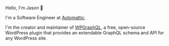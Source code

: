 Hello, I'm Jason 👋

I'm a Software Engineer at [Automattic](https://automattic.com/). 

I'm the creator and maintainer of [WPGraphQL](https://github.com/wp-graphql/wp-graphql), a free, open-source WordPress plugin that provides an extendable GraphQL schema and API for any WordPress site. 
